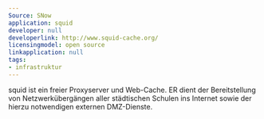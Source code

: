 ```yaml
---
Source: SNow
application: squid
developer: null
developerlink: http://www.squid-cache.org/
licensingmodel: open source
linkapplication: null
tags:
- infrastruktur
---
```

squid ist ein freier Proxyserver und Web-Cache. ER dient der Bereitstellung von Netzwerkübergängen aller städtischen Schulen ins Internet sowie der hierzu notwendigen externen DMZ-Dienste.
